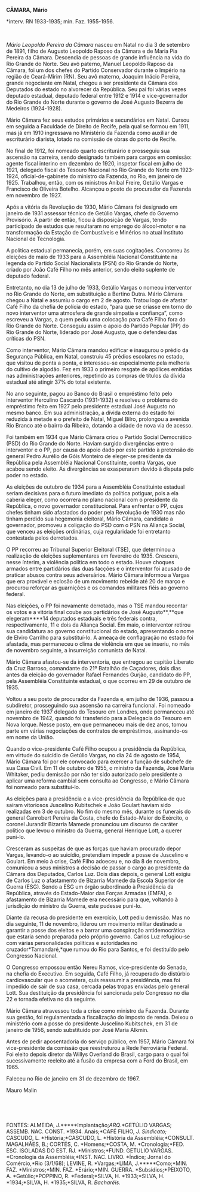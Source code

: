 **CÂMARA, Mário**

\*interv. RN 1933-1935; min. Faz. 1955-1956.

 

*Mário Leopoldo Pereira da Câmara* nasceu em Natal no dia 3 de setembro
de 1891, filho de Augusto Leopoldo Raposo da Câmara e de Maria Pia
Pereira da Câmara. Descendia de pessoas de grande influência na vida do
Rio Grande do Norte. Seu avô paterno, Manuel Leopoldo Raposo da Câmara,
foi um dos chefes do Partido Conservador durante o Império na região de
Ceará-Mirim (RN). Seu avô materno, Joaquim Inácio Pereira, grande
negociante em Natal, chegou a ser presidente da Câmara dos Deputados do
estado no alvorecer da República. Seu pai foi várias vezes deputado
estadual, deputado federal entre 1912 e 1914 e vice-governador do Rio
Grande do Norte durante o governo de José Augusto Bezerra de Medeiros
(1924-1928).

Mário Câmara fez seus estudos primários e secundários em Natal. Cursou
em seguida a Faculdade de Direito de Recife, pela qual se formou em
1911, mas já em 1910 ingressava no Ministério da Fazenda como auxiliar
de escriturário diarista, lotado na comissão de obras do porto de
Recife.

No final de 1912, foi nomeado quarto escriturário e prosseguiu sua
ascensão na carreira, sendo designado também para cargos em comissão:
agente fiscal interino em dezembro de 1920, inspetor fiscal em julho de
1921, delegado fiscal do Tesouro Nacional no Rio Grande do Norte em
1923-1924, oficial-de-gabinete do ministro da Fazenda, no Rio, em
janeiro de 1925. Trabalhou, então, com os ministros Aníbal Freire,
Getúlio Vargas e Francisco de Oliveira Botelho. Alcançou o posto de
procurador da Fazenda em novembro de 1927.

Após a vitória da Revolução de 1930, Mário Câmara foi designado em
janeiro de 1931 assessor técnico de Getúlio Vargas, chefe do Governo
Provisório. A partir de então, ficou à disposição de Vargas, tendo
participado de estudos que resultaram no emprego do álcool-motor e na
transformação da Estação de Combustíveis e Minérios no atual Instituto
Nacional de Tecnologia.

A política estadual permanecia, porém, em suas cogitações. Concorreu às
eleições de maio de 1933 para a Assembléia Nacional Constituinte na
legenda do Partido Social Nacionalista (PSN) do Rio Grande do Norte,
criado por João Café Filho no mês anterior, sendo eleito suplente de
deputado federal.

Entretanto, no dia 13 de julho de 1933, Getúlio Vargas o nomeou
interventor no Rio Grande do Norte, em substituição a Bertino Dutra.
Mário Câmara chegou a Natal e assumiu o cargo em 2 de agosto. Tratou
logo de afastar Café Filho da chefia de polícia do estado, “para que se
criasse em torno do novo interventor uma atmosfera de grande simpatia e
confiança”, como escreveu a Vargas, a quem pediu uma colocação para Café
Filho fora do Rio Grande do Norte. Conseguiu assim o apoio do Partido
Popular (PP) do Rio Grande do Norte, liderado por José Augusto, que o
defendeu das críticas do PSN.

Como interventor, Mário Câmara mandou edificar e inaugurou o prédio da
Segurança Pública, em Natal, construiu 45 prédios escolares no estado,
que visitou de ponta a ponta, e interessou-se especialmente pela
melhoria do cultivo de algodão. Fez em 1933 o primeiro resgate de
apólices emitidas nas administrações anteriores, repetindo as compras de
títulos da dívida estadual até atingir 37% do total existente.

No ano seguinte, pagou ao Banco do Brasil o empréstimo feito pelo
interventor Herculino Cascardo (1931-1932) e resolveu o problema do
empréstimo feito em 1927 pelo presidente estadual José Augusto no mesmo
banco. Em sua administração, a dívida externa do estado foi reduzida à
metade e o prefeito de Natal, Miguel Bilro, prolongou a avenida Rio
Branco até o bairro da Ribeira, dotando a cidade de nova via de acesso.

Foi também em 1934 que Mário Câmara criou o Partido Social Democrático
(PSD) do Rio Grande do Norte. Haviam surgido divergências entre o
interventor e o PP, por causa do apoio dado por este partido à pretensão
do general Pedro Aurélio de Góis Monteiro de eleger-se presidente da
República pela Assembléia Nacional Constituinte, contra Vargas, que
acabou sendo eleito. As divergências se exasperaram devido à disputa
pelo poder no estado.

As eleições de outubro de 1934 para a Assembléia Constituinte estadual
seriam decisivas para o futuro imediato da política potiguar, pois a ela
caberia eleger, como ocorrera no plano nacional com o presidente da
República, o novo governador constitucional. Para enfrentar o PP, cujos
chefes tinham sido afastados do poder pela Revolução de 1930 mas não
tinham perdido sua hegemonia eleitoral, Mário Câmara, candidato a
governador, promoveu a coligação do PSD com o PSN na Aliança Social, que
venceu as eleições ordinárias, cuja regularidade foi entretanto
contestada pelos derrotados.

O PP recorreu ao Tribunal Superior Eleitoral (TSE), que determinou a
realização de eleições suplementares em fevereiro de 1935. Crescera,
nesse ínterim, a violência política em todo o estado. Houve choques
armados entre partidários das duas facções e o interventor foi acusado
de praticar abusos contra seus adversários. Mário Câmara informou a
Vargas que era provável e eclosão de um movimento rebelde até 20 de
março e procurou reforçar as guarnições e os comandos militares fiéis ao
governo federal.

Nas eleições, o PP foi novamente derrotado, mas o TSE mandou recontar os
votos e a vitória final coube aos partidários de José Augusto**,**que
elegeram****14 deputados estaduais e três federais contra,
respectivamente, 11 e dois da Aliança Social. Em maio, o interventor
retirou sua candidatura ao governo constitucional do estado,
apresentando o nome de Elviro Carrilho para substituí-lo. A ameaça de
conflagração no estado foi afastada, mas permaneceu o clima de violência
em que se inseriu, no mês de novembro seguinte, a insurreição comunista
de Natal.

Mário Câmara afastou-se da interventoria, que entregou ao capitão
Liberato da Cruz Barroso, comandante do 21º Batalhão de Caçadores, dois
dias antes da eleição do governador Rafael Fernandes Gurjão, candidato
do PP, pela Assembléia Constituinte estadual, o que ocorreu em 29 de
outubro de 1935.

Voltou a seu posto de procurador da Fazenda e, em julho de 1936, passou
a subdiretor, prosseguindo sua ascensão na carreira funcional. Foi
nomeado em janeiro de 1937 delegado do Tesouro em Londres, onde
permaneceu até novembro de 1942, quando foi transferido para a Delegacia
do Tesouro em Nova Iorque. Nesse posto, em que permaneceu mais de dez
anos, tomou parte em várias negociações de contratos de empréstimos,
assinando-os em nome da União.

Quando o vice-presidente Café Filho ocupou a presidência da República,
em virtude do suicídio de Getúlio Vargas, no dia 24 de agosto de 1954,
Mário Câmara foi por ele convocado para exercer a função de subchefe de
sua Casa Civil. Em 11 de outubro de 1955, o ministro da Fazenda, José
Maria Whitaker, pediu demissão por não ter sido autorizado pelo
presidente a aplicar uma reforma cambial sem consulta ao Congresso, e
Mário Câmara foi nomeado para substituí-lo.

As eleições para a presidência e a vice-presidência da República de que
saíram vitoriosos Juscelino Kubitschek e João Goulart haviam sido
realizadas em 3 de outubro. No fim do mesmo mês, durante os funerais do
general Canrobert Pereira da Costa, chefe do Estado-Maior do Exército, o
coronel Jurandir Bizarria Mamede pronunciou um discurso de caráter
político que levou o ministro da Guerra, general Henrique Lott, a querer
puni-lo.

Cresceram as suspeitas de que as forças que haviam procurado depor
Vargas, levando-o ao suicídio, pretendiam impedir a posse de Juscelino e
Goulart. Em meio à crise, Café Filho adoeceu e, no dia 8 de novembro,
comunicou a seus ministros a decisão de passar o cargo ao presidente da
Câmara dos Deputados, Carlos Luz. Dois dias depois, o general Lott
exigiu de Carlos Luz o afastamento de Bizarria Mamede da Escola Superior
de Guerra (ESG). Sendo a ESG um órgão subordinado à Presidência da
República, através do Estado-Maior das Forças Armadas (EMFA), o
afastamento de Bizarria Mamede era necessário para que, voltando à
jurisdição do ministro da Guerra, este pudesse puni-lo.

Diante da recusa do presidente em exercício, Lott pediu demissão. Mas no
dia seguinte, 11 de novembro, liderou um movimento militar destinado a
garantir a posse dos eleitos e a barrar uma conspiração antidemocrática
que estaria sendo preparada pelo próprio governo. Carlos Luz refugiou-se
com várias personalidades políticas e autoridades no
cruzador*Tamandaré,*que rumou do Rio para Santos, e foi destituído pelo
Congresso Nacional.

O Congresso empossou então Nereu Ramos, vice-presidente do Senado, na
chefia do Executivo. Em seguida, Café Filho, já recuperado do distúrbio
cardiovascular que o acometera, quis reassumir a presidência, mas foi
impedido de sair de sua casa, cercada pelas tropas enviadas pelo general
Lott. Sua destituição da presidência foi sancionada pelo Congresso no
dia 22 e tornada efetiva no dia seguinte.

Mário Câmara atravessou toda a crise como ministro da Fazenda. Durante
sua gestão, foi regulamentada a fiscalização do imposto de renda. Deixou
o ministério com a posse do presidente Juscelino Kubitschek, em 31 de
janeiro de 1956, sendo substituído por José Maria Alkmin.

Antes de pedir aposentadoria do serviço público, em 1957, Mário Câmara
foi vice-presidente da comissão que reestruturou a Rede Ferroviária
Federal. Foi eleito depois diretor da Willys Overland do Brasil, cargo
para o qual foi sucessivamente reeleito até a fusão da empresa com a
Ford do Brasil, em 1965.

Faleceu no Rio de janeiro em 31 de dezembro de 1967.

Mauro Malin

 

 

FONTES: ALMEIDA, J.*****Implantação;*ARQ*.*GETÚLIO VARGAS; ASSEMB. NAC.
CONST. *1934. Anais;*CAFÉ FILHO, J. *Sindicato;* CASCUDO, L.
*História;*CASCUDO, L. *História da Assembléia;*CONSULT. MAGALHÃES, B.;
CORTÉS, C. *Homens;*COSTA, M. *Cronologia;*FED. ESC. ISOLADAS DO EST.
RJ. *Ministros;*FUND. GETULIO VARGAS. *Cronologia da Assembléia;*INST.
NAC. LIVRO. *Índice; Jornal do Comércio,*Rio (3/1/68); LEVINE, R.
*Vargas;*LIMA, J.*****Como;*MIN. FAZ. *Ministros;*MIN. FAZ.
*Erário;*MIN. GUERRA. *Subsídios;*PEIXOTO, A. *Getúlio;*POPPINO, R.
*Federal;*SILVA, H. *1933;*SILVA, H. *1934;*SILVA, H. *1935;*SILVA, R.
*Bacharéis.*

 
